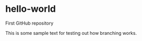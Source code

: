 # hello-world
First GitHub repository

This is some sample text for testing out how branching works.
